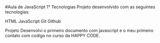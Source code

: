 #Aula de JavaScript 1°
Tecnologias
Projeto desenvolvido com as seguintes tecnologias:

HTML
JavaScript
Git
Github

Projeto
Desenvolvi o primeiro documento com javascript e o meu primeiro contato com codigo no curso da HAPPY CODE.
 

